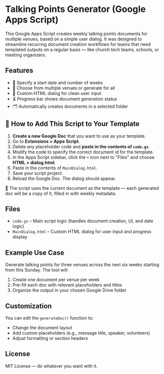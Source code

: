 # Talking Points Generator (Google Apps Script)

This Google Apps Script creates weekly talking points documents for multiple venues, based on a simple user dialog. It was designed to streamline recurring document creation workflows for teams that need templated outputs on a regular basis — like church tech teams, schools, or meeting organizers.

## Features

- 📆 Specify a start date and number of weeks
- 🏢 Choose from multiple venues or generate for all
- 💬 Custom HTML dialog for clean user input
- ⏳ Progress bar shows document generation status
- 🗂 Automatically creates documents in a selected folder

## 🚀 How to Add This Script to Your Template

1. **Create a new Google Doc** that you want to use as your template.
2. Go to **Extensions > Apps Script**.
3. Delete any placeholder code and **paste in the contents of `code.gs`**.
4. Modify the code to specify the correct document id for the template.
5. In the Apps Script sidebar, click the `+` icon next to "Files" and choose **HTML > dialog.html**.
6. Paste in the contents of `MainDialog.html`.
7. Save your script project.
8. Reload the Google Doc. The dialog should appear.

📌 The script uses the current document as the template — each generated doc will be a copy of it, filled in with weekly metadata.

## Files

- `code.gs` – Main script logic (handles document creation, UI, and date logic)
- `MainDialog.html` – Custom HTML dialog for user input and progress display

## Example Use Case

Generate talking points for three venues across the next six weeks starting from this Sunday. The tool will:

1. Create one document per venue per week
2. Pre-fill each doc with relevant placeholders and titles
3. Organize the output in your chosen Google Drive folder

## Customization

You can edit the `generateDoc()` function to:
- Change the document layout
- Add custom placeholders (e.g., message title, speaker, volunteers)
- Adjust formatting or section headers

## License

MIT License — do whatever you want with it.

